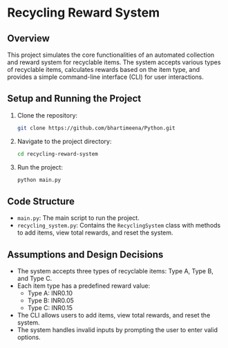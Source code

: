 # Recycling Reward System

## Overview
This project simulates the core functionalities of an automated collection and reward system for recyclable items. The system accepts various types of recyclable items, calculates rewards based on the item type, and provides a simple command-line interface (CLI) for user interactions.

## Setup and Running the Project

1. Clone the repository:
    ```sh
    git clone https://github.com/bhartimeena/Python.git
    ```
2. Navigate to the project directory:
    ```sh
    cd recycling-reward-system
    ```
3. Run the project:
    ```sh
    python main.py
    ```

## Code Structure

- `main.py`: The main script to run the project.
- `recycling_system.py`: Contains the `RecyclingSystem` class with methods to add items, view total rewards, and reset the system.

## Assumptions and Design Decisions

- The system accepts three types of recyclable items: Type A, Type B, and Type C.
- Each item type has a predefined reward value:
  - Type A: INR0.10
  - Type B: INR0.05
  - Type C: INR0.15
- The CLI allows users to add items, view total rewards, and reset the system.
- The system handles invalid inputs by prompting the user to enter valid options.
